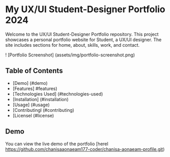 # My UX/UI Student-Designer Portfolio 2024

Welcome to the UX/UI Student-Designer Portfolio repository. This project showcases a personal portfolio website for Student, a UX/UI designer. The site includes sections for home, about, skills, work, and contact.

! [Portfolio Screenshot] (assets/img/portfolio-screenshot.png)

## Table of Contents

- [Demo] (#demo)
- [Features] #features)
- [Technologies Used] (#technologies-used)
- [Installation] (#installation)
- [Usage] (#usage)
- [Contributingl (#contributing)
- [Licensel (#license)

## Demo
You can view the live demo of the portfolio [herel https://github.com/chanisaaonaeam177-coder/chanisa-aonaeam-profile.git)
